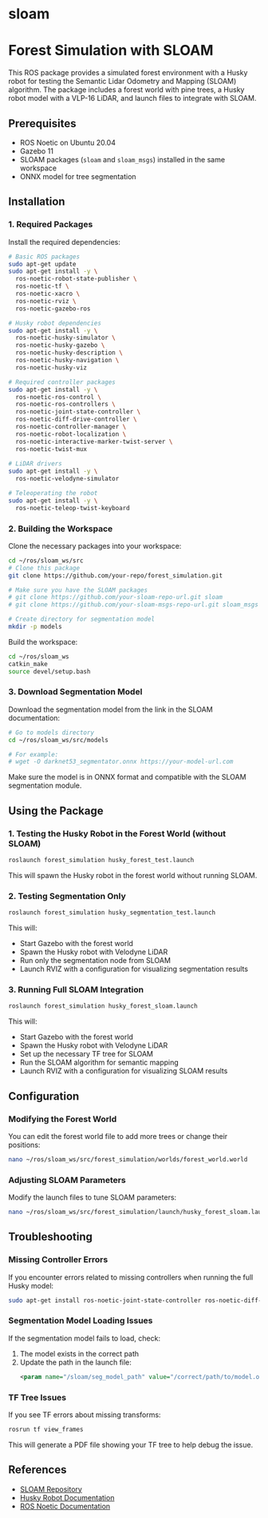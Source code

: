 # sloam
# Forest Simulation with SLOAM

This ROS package provides a simulated forest environment with a Husky robot for testing the Semantic Lidar Odometry and Mapping (SLOAM) algorithm. The package includes a forest world with pine trees, a Husky robot model with a VLP-16 LiDAR, and launch files to integrate with SLOAM.

## Prerequisites

- ROS Noetic on Ubuntu 20.04
- Gazebo 11
- SLOAM packages (`sloam` and `sloam_msgs`) installed in the same workspace
- ONNX model for tree segmentation

## Installation

### 1. Required Packages

Install the required dependencies:

```bash
# Basic ROS packages
sudo apt-get update
sudo apt-get install -y \
  ros-noetic-robot-state-publisher \
  ros-noetic-tf \
  ros-noetic-xacro \
  ros-noetic-rviz \
  ros-noetic-gazebo-ros

# Husky robot dependencies
sudo apt-get install -y \
  ros-noetic-husky-simulator \
  ros-noetic-husky-gazebo \
  ros-noetic-husky-description \
  ros-noetic-husky-navigation \
  ros-noetic-husky-viz

# Required controller packages
sudo apt-get install -y \
  ros-noetic-ros-control \
  ros-noetic-ros-controllers \
  ros-noetic-joint-state-controller \
  ros-noetic-diff-drive-controller \
  ros-noetic-controller-manager \
  ros-noetic-robot-localization \
  ros-noetic-interactive-marker-twist-server \
  ros-noetic-twist-mux
  
# LiDAR drivers
sudo apt-get install -y \
  ros-noetic-velodyne-simulator

# Teleoperating the robot 
sudo apt-get install -y \
  ros-noetic-teleop-twist-keyboard
```

### 2. Building the Workspace

Clone the necessary packages into your workspace:

```bash
cd ~/ros/sloam_ws/src
# Clone this package
git clone https://github.com/your-repo/forest_simulation.git

# Make sure you have the SLOAM packages
# git clone https://github.com/your-sloam-repo-url.git sloam
# git clone https://github.com/your-sloam-msgs-repo-url.git sloam_msgs

# Create directory for segmentation model
mkdir -p models
```

Build the workspace:

```bash
cd ~/ros/sloam_ws
catkin_make
source devel/setup.bash
```

### 3. Download Segmentation Model

Download the segmentation model from the link in the SLOAM documentation:

```bash
# Go to models directory
cd ~/ros/sloam_ws/src/models

# For example:
# wget -O darknet53_segmentator.onnx https://your-model-url.com
```

Make sure the model is in ONNX format and compatible with the SLOAM segmentation module.

## Using the Package

### 1. Testing the Husky Robot in the Forest World (without SLOAM)

```bash
roslaunch forest_simulation husky_forest_test.launch
```

This will spawn the Husky robot in the forest world without running SLOAM.

### 2. Testing Segmentation Only

```bash
roslaunch forest_simulation husky_segmentation_test.launch
```

This will:
- Start Gazebo with the forest world
- Spawn the Husky robot with Velodyne LiDAR
- Run only the segmentation node from SLOAM
- Launch RVIZ with a configuration for visualizing segmentation results

### 3. Running Full SLOAM Integration

```bash
roslaunch forest_simulation husky_forest_sloam.launch
```

This will:
- Start Gazebo with the forest world
- Spawn the Husky robot with Velodyne LiDAR
- Set up the necessary TF tree for SLOAM
- Run the SLOAM algorithm for semantic mapping
- Launch RVIZ with a configuration for visualizing SLOAM results

## Configuration

### Modifying the Forest World

You can edit the forest world file to add more trees or change their positions:

```bash
nano ~/ros/sloam_ws/src/forest_simulation/worlds/forest_world.world
```

### Adjusting SLOAM Parameters

Modify the launch files to tune SLOAM parameters:

```bash
nano ~/ros/sloam_ws/src/forest_simulation/launch/husky_forest_sloam.launch
```

## Troubleshooting

### Missing Controller Errors

If you encounter errors related to missing controllers when running the full Husky model:

```bash
sudo apt-get install ros-noetic-joint-state-controller ros-noetic-diff-drive-controller
```

### Segmentation Model Loading Issues

If the segmentation model fails to load, check:

1. The model exists in the correct path
2. Update the path in the launch file:
   ```xml
   <param name="/sloam/seg_model_path" value="/correct/path/to/model.onnx" />
   ```

### TF Tree Issues

If you see TF errors about missing transforms:

```bash
rosrun tf view_frames
```

This will generate a PDF file showing your TF tree to help debug the issue.

## References

- [SLOAM Repository](https://github.com/your-sloam-repo-url)
- [Husky Robot Documentation](https://clearpathrobotics.com/husky-unmanned-ground-vehicle-robot/)
- [ROS Noetic Documentation](http://wiki.ros.org/noetic)
